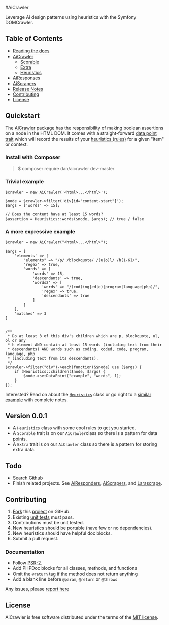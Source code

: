 #AiCrawler

Leverage Ai design patterns using heuristics with the Symfony DOMCrawler.


## Table of Contents

- [Reading the docs](#reading)
- [AiCrawler](AiCrawler/README.md)
   - [Scorable](AiCrawler/scorable.md)
   - [Extra](AiCrawler/extra.md)
   - [Heuristics](AiCrawler/Heuristics/README.md)
- [AiResponses](AiResponses/README.md)
- [AiScrapers](AiScrapers/README.md)
- [Release Notes](#notes)
- [Contributing](#contributing)
- [License](#license)


## Quickstart<a name="quickstart"></a>

The [AiCrawler](AiCrawler/README.md) package has the responsibility of making boolean assertions on a node in the HTML DOM. It comes with a straight-forward [data point trait](AiCrawler/scorable.md) which will record the results of your [heuristics (rules)](AiCrawler/Heuristics/README.md) for a given "item" or context.

### Install with Composer<a name="install"></a>

>$ composer require dan/aicrawler dev-master

### Trivial example

```
$crawler = new AiCrawler('<html>...</html>');

$node = $crawler->filter('div[id="content-start"]');
$args = ['words' => 15];

// Does the content have at least 15 words?
$assertion = Heuristics::words($node, $args); // true / false
```

### A more expressive example

```
$crawler = new AiCrawler("<html>...</html>");

$args = [
    'elements' => [
        "elements" => "/p/ /blockquote/ /(u|o)l/ /h[1-6]/",
        "regex" => true,
        'words' => [
            'words' => 15,
            'descendants' => true,
            'words2' => [
                'words' => "/(cod(ing|ed|e)|program|language|php)/",
                'regex' => true,
                'descendants' => true
            ]
        ]
    ],
    'matches' => 3
]


/**
 * Do at least 3 of this div's children which are p, blockquote, ul, ol or any
 * h element AND contain at least 15 words (including text from their 
 * descendants) AND words such as coding, coded, code, program, language, php 
 * (including text from its descendants).
 */
$crawler->filter("div")->each(function(&$node) use ($args) {
    if (Heuristics::children($node, $args) {
        $node->setDataPoint("example", "words", 1);
    }
});
```
Interested? Read on about the [`Heuristics`](AiCrawler/Heuristics/README.md) class or go right to a [similar example](AiCrawler/Heuristics/README.md#nested) with complete notes.

## Version 0.0.1<a name="notes"></a>

- A `Heuristics` class with some cool rules to get you started.
- A `Scorable` trait is on our `AiCrawler`class so there is a pattern for data points.
- A `Extra` trait is on our `AiCrawler` class so there is a pattern for storing extra data.


## Todo<a name="todo"></a>

- [Search Github](https://github.com/danrichards/aicrawler/search?utf8=%E2%9C%93&q=todo)
- Finish related projects. See [AiResponders](https://github.com/danrichards/airesponders), [AiScrapers](https://github.com/danrichards/aiscrapers), and [Larascrape](https://github.com/danrichards/larascrape).


## Contributing<a name="contributing"></a>

1. [Fork](https://github.com/danrichards/aicrawler) this [project](https://github.com/danrichards/aicrawler) on GitHub.
2. Existing [unit tests](https://github.com/danrichards/aicrawler/tree/master/tests) must pass.
3. Contributions must be unit tested.
4. New heuristics should be portable (have few or no dependencies).
5. New heuristics should have helpful doc blocks.
6. Submit a pull request.


### Documentation<a name="documentation"></a>

- Follow [PSR-2](http://www.php-fig.org/psr/psr-2/).
- Add PHPDoc blocks for all classes, methods, and functions
- Omit the `@return` tag if the method does not return anything
- Add a blank line before `@param`, `@return` or `@throws`

Any issues, please [report here](https://github.com/danrichards/aicrawler/issues)


## License<a name="license"></a>

AiCrawler is free software distributed under the terms of the [MIT license](http://opensource.org/licenses/MIT).